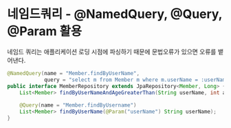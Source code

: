 # 네임드쿼리 - @NamedQuery, @Query, @Param 활용

네임드 쿼리는 애플리케이션 로딩 시점에 파싱하기 때문에 문법오류가 있으면 오류를 뱉어낸다.

```java
@NamedQuery(name = "Member.findByUserName",
            query = "select m from Member m where m.userName = :userName")
public interface MemberRepository extends JpaRepository<Member, Long> {
    List<Member> findByUserNameAndAgeGreaterThan(String userName, int age);
    
    @Query(name = "Member.findByUsername")
    List<Member> findByUserName(@Param("userName") String userName);
}
```